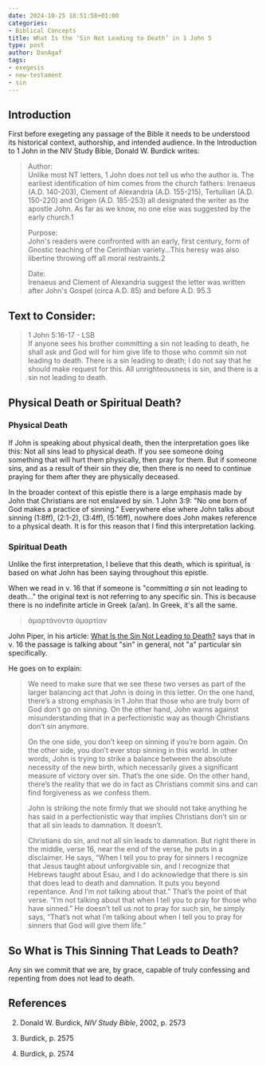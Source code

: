 ```yaml
---
date: 2024-10-25 18:51:58+01:00
categories:
- Biblical Concepts
title: What Is the ‘Sin Not Leading to Death’ in 1 John 5
type: post
author: DanAgaf
tags:
- exegesis
- new-testament
- sin
---
```



## Introduction




First before exegeting any passage of the Bible it needs to be understood its historical context, authorship, and intended audience. In the Introduction to 1 John in the NIV Study Bible, Donald W. Burdick writes:





> Author:  
> Unlike most NT letters, 1 John does not tell us who the author is. The earliest identification of him comes from the church fathers: Irenaeus (A.D. 140-203), Clement of Alexandria (A.D. 155-215), Tertullian (A.D. 150-220) and Origen (A.D. 185-253) all designated the writer as the apostle John. As far as we know, no one else was suggested by the early church.1
> 
> 
> 
> 
> Purpose:  
> John's readers were confronted with an early, first century, form of Gnostic teaching of the Cerinthian variety…This heresy was also libertine throwing off all moral restraints.2
> 
> 
> 
> 
> Date:  
> Irenaeus and Clement of Alexandria suggest the letter was written after John's Gospel (circa A.D. 85) and before A.D. 95.3




## Text to Consider:





> 1 John 5:16-17 - LSB  
> If anyone sees his brother committing a sin not leading to death, he shall ask and God will for him give life to those who commit sin not leading to death. There is a sin leading to death; I do not say that he should make request for this. All unrighteousness is sin, and there is a sin not leading to death.




## Physical Death or Spiritual Death?




### Physical Death




If John is speaking about physical death, then the interpretation goes like this: Not all sins lead to physical death. If you see someone doing something that will hurt them physically, then pray for them. But if someone sins, and as a result of their sin they die, then there is no need to continue praying for them after they are physically deceased.




In the broader context of this epistle there is a large emphasis made by John that Christians are not enslaved by sin. 1 John 3:9: "No one born of God makes a practice of sinning." Everywhere else where John talks about sinning (1:8ff), (2:1-2), (3:4ff), (5:16ff), nowhere does John makes reference to a physical death. It is for this reason that I find this interpretation lacking.




### Spiritual Death




Unlike the first interpretation, I believe that this death, which is spiritual, is based on what John has been saying throughout this epistle.




When we read in v. 16 that if someone is "committing *a* sin not leading to death…" the original text is not referring to any specific sin. This is because there is no indefinite article in Greek (a/an). In Greek, it's all the same.





> ἁμαρτάνοντα ἁμαρτίαν




John Piper, in his article: [What Is the Sin Not Leading to Death?](https://www.desiringgod.org/interviews/what-is-the-sin-not-leading-to-death-in-1-john-5) says that in v. 16 the passage is talking about "sin" in general, not "a" particular sin specifically.




He goes on to explain:





> We need to make sure that we see these two verses as part of the larger balancing act that John is doing in this letter. On the one hand, there’s a strong emphasis in 1 John that those who are truly born of God don’t go on sinning. On the other hand, John warns against misunderstanding that in a perfectionistic way as though Christians don’t sin anymore.
> 
> 
> 
> 
> On the one side, you don’t keep on sinning if you’re born again. On the other side, you don’t ever stop sinning in this world. In other words, John is trying to strike a balance between the absolute necessity of the new birth, which necessarily gives a significant measure of victory over sin. That’s the one side. On the other hand, there’s the reality that we do in fact as Christians commit sins and can find forgiveness as we confess them.
> 
> 
> 
> 
> John is striking the note firmly that we should not take anything he has said in a perfectionistic way that implies Christians don’t sin or that all sin leads to damnation. It doesn’t.
> 
> 
> 
> 
> Christians do sin, and not all sin leads to damnation. But right there in the middle, verse 16, near the end of the verse, he puts in a disclaimer. He says, “When I tell you to pray for sinners I recognize that Jesus taught about unforgivable sin, and I recognize that Hebrews taught about Esau, and I do acknowledge that there is sin that does lead to death and damnation. It puts you beyond repentance. And I’m not talking about that.” That’s the point of that verse. “I’m not talking about that when I tell you to pray for those who have sinned.” He doesn’t tell us not to pray for such sin, he simply says, “That’s not what I’m talking about when I tell you to pray for sinners that God will give them life.”




## So What is This Sinning That Leads to Death?




Any sin we commit that we are, by grace, capable of truly confessing and repenting from does not lead to death.




## References




2. Donald W. Burdick, *NIV Study Bible*, 2002, p. 2573

6. Burdick, p. 2575

10. Burdick, p. 2574


